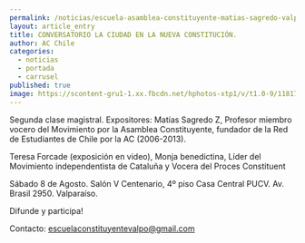 ```yaml
---
permalink: /noticias/escuela-asamblea-constituyente-matias-sagredo-valparaiso.html
layout: article_entry
title: CONVERSATORIO LA CIUDAD EN LA NUEVA CONSTITUCIÓN.
author: AC Chile
categories: 
  - noticias
  - portada
  - carrusel
published: true
image: https://scontent-gru1-1.xx.fbcdn.net/hphotos-xtp1/v/t1.0-9/11817212_10153458245681397_1076318858172190093_n.jpg?oh=f24a101d68cfaa70032b6e9055facf9d&oe=56443E06
---
```


Segunda clase magistral.
Expositores: Matías Sagredo Z, Profesor miembro vocero del Movimiento por la Asamblea Constituyente, fundador de la Red de Estudiantes de Chile por la AC (2006-2013).

Teresa Forcade (exposición en video), Monja benedictina, Líder del Movimiento independentista de Cataluña y Vocera del Proces Constituent

Sábado 8 de Agosto. Salón V Centenario, 4º piso Casa Central PUCV. Av. Brasil 2950. Valparaíso.

Difunde y participa!

Contacto: escuelaconstituyentevalpo@gmail.com
